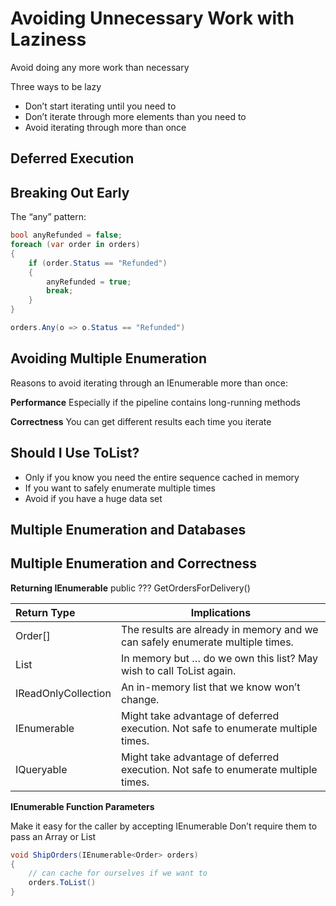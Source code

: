# Avoiding Unnecessary Work with Laziness

Avoid doing any more work than necessary

Three ways to be lazy
- Don’t start iterating until you need to
- Don’t iterate through more elements than you need to
- Avoid iterating through more than once

## Deferred Execution

## Breaking Out Early

The “any” pattern:

```csharp
bool anyRefunded = false;
foreach (var order in orders)
{
    if (order.Status == "Refunded")
    {
        anyRefunded = true;
        break;
    }
}

orders.Any(o => o.Status == "Refunded")
```

## Avoiding Multiple Enumeration

Reasons to avoid iterating through an IEnumerable<T> more than once:

**Performance**
Especially if the pipeline contains long-running methods

**Correctness**
You can get different results each time you iterate

## Should I Use ToList?

- Only if you know you need the entire sequence cached in memory
- If you want to safely enumerate multiple times
- Avoid if you have a huge data set

## Multiple Enumeration and Databases

## Multiple Enumeration and Correctness

**Returning IEnumerable<T>**
public ??? GetOrdersForDelivery()

| **Return Type**| **Implications** |
|:---------------------------------|------------|
|Order[]     |  The results are already in memory and we can safely enumerate multiple times.   |
|List<Order>      | In memory but … do we own this list? May wish to call ToList again. |
|IReadOnlyCollection<Order>       |  An in-memory list that we know won’t change.  |
|IEnumerable<Order>  | Might take advantage of deferred execution. Not safe to enumerate multiple times. |
|IQueryable<Order>   |   Might take advantage of deferred execution. Not safe to enumerate multiple times.|

**IEnumerable<T> Function Parameters**

Make it easy for the caller by accepting IEnumerable<T>
Don’t require them to pass an Array or List<T>

```csharp
void ShipOrders(IEnumerable<Order> orders)
{
    // can cache for ourselves if we want to
    orders.ToList()
}
```